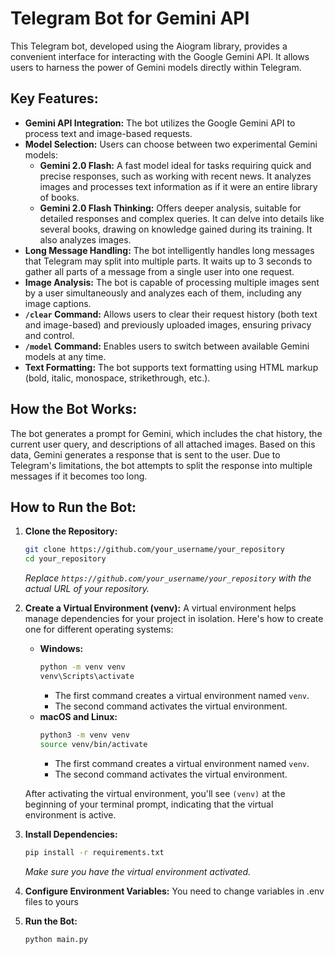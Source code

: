 # Telegram Bot for Gemini API

This Telegram bot, developed using the Aiogram library, provides a convenient interface for interacting with the Google Gemini API. It allows users to harness the power of Gemini models directly within Telegram.

## Key Features:

*   **Gemini API Integration:** The bot utilizes the Google Gemini API to process text and image-based requests.
*   **Model Selection:** Users can choose between two experimental Gemini models:
    *   **Gemini 2.0 Flash:** A fast model ideal for tasks requiring quick and precise responses, such as working with recent news. It analyzes images and processes text information as if it were an entire library of books.
    *   **Gemini 2.0 Flash Thinking:** Offers deeper analysis, suitable for detailed responses and complex queries. It can delve into details like several books, drawing on knowledge gained during its training. It also analyzes images.
*   **Long Message Handling:** The bot intelligently handles long messages that Telegram may split into multiple parts. It waits up to 3 seconds to gather all parts of a message from a single user into one request.
*   **Image Analysis:** The bot is capable of processing multiple images sent by a user simultaneously and analyzes each of them, including any image captions.
*   **`/clear` Command:** Allows users to clear their request history (both text and image-based) and previously uploaded images, ensuring privacy and control.
*   **`/model` Command:** Enables users to switch between available Gemini models at any time.
*   **Text Formatting:** The bot supports text formatting using HTML markup (bold, italic, monospace, strikethrough, etc.).

## How the Bot Works:

The bot generates a prompt for Gemini, which includes the chat history, the current user query, and descriptions of all attached images. Based on this data, Gemini generates a response that is sent to the user. Due to Telegram's limitations, the bot attempts to split the response into multiple messages if it becomes too long.

## How to Run the Bot:

1.  **Clone the Repository:**
    ```bash
    git clone https://github.com/your_username/your_repository
    cd your_repository
    ```
    *Replace `https://github.com/your_username/your_repository` with the actual URL of your repository.*

2.  **Create a Virtual Environment (venv):**
    A virtual environment helps manage dependencies for your project in isolation. Here's how to create one for different operating systems:

    *   **Windows:**
        ```bash
        python -m venv venv
        venv\Scripts\activate
        ```
        *   The first command creates a virtual environment named `venv`.
        *   The second command activates the virtual environment.
    *   **macOS and Linux:**
        ```bash
        python3 -m venv venv
        source venv/bin/activate
        ```
        *   The first command creates a virtual environment named `venv`.
        *   The second command activates the virtual environment.

    After activating the virtual environment, you'll see `(venv)` at the beginning of your terminal prompt, indicating that the virtual environment is active.

3.  **Install Dependencies:**
    ```bash
    pip install -r requirements.txt
    ```
    *Make sure you have the virtual environment activated.*

4.  **Configure Environment Variables:**
    You need to change variables in .env files to yours

5.  **Run the Bot:**
    ```bash
    python main.py
